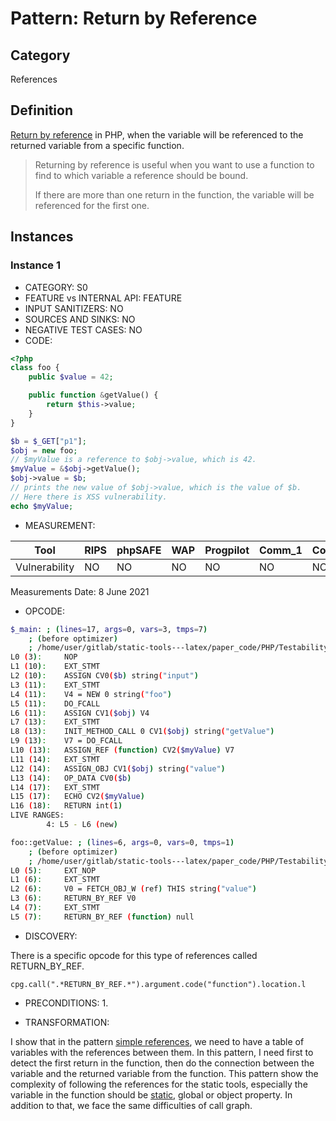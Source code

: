 # Pattern: Return by Reference

## Category

References

## Definition

[Return by reference](https://www.php.net/manual/en/language.references.return.php) in PHP, when the variable will be referenced to the returned variable from a specific function.

>Returning by reference is useful when you want to use a function to find to which variable a reference should be bound.
>
>If there are more than one return in the function, the variable will be referenced for the first one.

## Instances

### Instance 1

- CATEGORY: S0
- FEATURE vs INTERNAL API: FEATURE
- INPUT SANITIZERS:  NO
- SOURCES AND SINKS: NO 
- NEGATIVE TEST CASES: NO
- CODE:

```php
<?php
class foo {
    public $value = 42;

    public function &getValue() {
        return $this->value;
    }
}

$b = $_GET["p1"];
$obj = new foo;
// $myValue is a reference to $obj->value, which is 42.
$myValue = &$obj->getValue(); 
$obj->value = $b;
// prints the new value of $obj->value, which is the value of $b.
// Here there is XSS vulnerability.
echo $myValue;   
```

- MEASUREMENT:

| Tool          | RIPS | phpSAFE | WAP  | Progpilot | Comm_1 | Comm_2 | Correct |
| ------------- | ---- | ------- | ---- | --------- | ------- | --------- | ------- |
| Vulnerability | NO   | NO      | NO   | NO        | NO      | NO        | YES     |
Measurements Date: 8 June 2021

- OPCODE:

```bash
$_main: ; (lines=17, args=0, vars=3, tmps=7)
    ; (before optimizer)
    ; /home/user/gitlab/static-tools---latex/paper_code/PHP/Testability_Patterns/19_return_by_reference/19_return_by_reference.php:1-18
L0 (3):     NOP
L1 (10):    EXT_STMT
L2 (10):    ASSIGN CV0($b) string("input")
L3 (11):    EXT_STMT
L4 (11):    V4 = NEW 0 string("foo")
L5 (11):    DO_FCALL
L6 (11):    ASSIGN CV1($obj) V4
L7 (13):    EXT_STMT
L8 (13):    INIT_METHOD_CALL 0 CV1($obj) string("getValue")
L9 (13):    V7 = DO_FCALL
L10 (13):   ASSIGN_REF (function) CV2($myValue) V7
L11 (14):   EXT_STMT
L12 (14):   ASSIGN_OBJ CV1($obj) string("value")
L13 (14):   OP_DATA CV0($b)
L14 (17):   EXT_STMT
L15 (17):   ECHO CV2($myValue)
L16 (18):   RETURN int(1)
LIVE RANGES:
        4: L5 - L6 (new)

foo::getValue: ; (lines=6, args=0, vars=0, tmps=1)
    ; (before optimizer)
    ; /home/user/gitlab/static-tools---latex/paper_code/PHP/Testability_Patterns/19_return_by_reference/19_return_by_reference.php:5-7
L0 (5):     EXT_NOP
L1 (6):     EXT_STMT
L2 (6):     V0 = FETCH_OBJ_W (ref) THIS string("value")
L3 (6):     RETURN_BY_REF V0
L4 (7):     EXT_STMT
L5 (7):     RETURN_BY_REF (function) null
```

- DISCOVERY:

There is a specific opcode for this type of references called RETURN_BY_REF.

```
cpg.call(".*RETURN_BY_REF.*").argument.code("function").location.l
```

- PRECONDITIONS:
   1.

- TRANSFORMATION: 

I show that in the pattern [simple references](https://gitlab.eurecom.fr/alkasar/static-tools---latex/issues/26), we need to have a table of variables with the references between them. In this pattern, I need first to detect the first return in the function, then do the connection between the variable and the returned variable from the function. This pattern show the complexity of following the references for the static tools, especially the variable in the function should be [static](https://gitlab.eurecom.fr/alkasar/static-tools---latex/issues/20), global or object property. In addition to that, we face the same difficulties of call graph.

```

```



